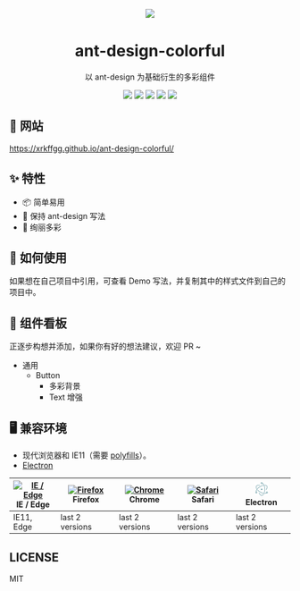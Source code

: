 <p align="center">
  <a href="http://xrkffgg.js.cool/ant-design-colorful/">
    <img width="200" src="https://github.com/xrkffgg/ant-design-colorful/blob/main/logo.png?raw=true">
  </a>
</p>

<h1 align="center">ant-design-colorful</h1>

<div align="center">

以 ant-design 为基础衍生的多彩组件

[![](https://img.shields.io/badge/based%20on-ant--design-%231890ff?style=flat-square)](https://github.com/ant-design/ant-design)
[![](https://img.shields.io/badge/docs%20by-dumi-%239254de?style=flat-square)](https://github.com/umijs/dumi)
[![](https://img.shields.io/github/contributors/xrkffgg/ant-design-colorful?style=flat-square)](https://github.com/xrkffgg/ant-design-colorful/graphs/contributors)
![](https://img.shields.io/github/last-commit/xrkffgg/ant-design-colorful?color=%2308979c&style=flat-square)
![](https://img.shields.io/github/stars/xrkffgg/ant-design-colorful?style=flat-square)

</div>

## 📒 网站

https://xrkffgg.github.io/ant-design-colorful/

## ✨ 特性

- 📦 简单易用
- 🌈 保持 ant-design 写法
- 🎨 绚丽多彩

## 📍 如何使用

如果想在自己项目中引用，可查看 Demo 写法，并复制其中的样式文件到自己的项目中。

## 📐 组件看板

正逐步构想并添加，如果你有好的想法建议，欢迎 PR ~

- 通用
  - Button
    - 多彩背景
    - Text 增强

## 🖥 兼容环境

- 现代浏览器和 IE11（需要 [polyfills](https://ant.design/docs/react/getting-started-cn#兼容性)）。
- [Electron](https://www.electronjs.org/)

| [<img src="https://raw.githubusercontent.com/alrra/browser-logos/master/src/edge/edge_48x48.png" alt="IE / Edge" width="24px" height="24px" />](http://godban.github.io/browsers-support-badges/)<br>IE / Edge | [<img src="https://raw.githubusercontent.com/alrra/browser-logos/master/src/firefox/firefox_48x48.png" alt="Firefox" width="24px" height="24px" />](http://godban.github.io/browsers-support-badges/)<br>Firefox | [<img src="https://raw.githubusercontent.com/alrra/browser-logos/master/src/chrome/chrome_48x48.png" alt="Chrome" width="24px" height="24px" />](http://godban.github.io/browsers-support-badges/)<br>Chrome | [<img src="https://raw.githubusercontent.com/alrra/browser-logos/master/src/safari/safari_48x48.png" alt="Safari" width="24px" height="24px" />](http://godban.github.io/browsers-support-badges/)<br>Safari | [<img src="https://raw.githubusercontent.com/alrra/browser-logos/master/src/electron/electron_48x48.png" alt="Electron" width="24px" height="24px" />](http://godban.github.io/browsers-support-badges/)<br>Electron |
| -------------------------------------------------------------------------------------------------------------------------------------------------------------------------------------------------------------- | ---------------------------------------------------------------------------------------------------------------------------------------------------------------------------------------------------------------- | ------------------------------------------------------------------------------------------------------------------------------------------------------------------------------------------------------------ | ------------------------------------------------------------------------------------------------------------------------------------------------------------------------------------------------------------ | -------------------------------------------------------------------------------------------------------------------------------------------------------------------------------------------------------------------- |
| IE11, Edge                                                                                                                                                                                                     | last 2 versions                                                                                                                                                                                                  | last 2 versions                                                                                                                                                                                              | last 2 versions                                                                                                                                                                                              | last 2 versions                                                                                                                                                                                                      |

## LICENSE

MIT
